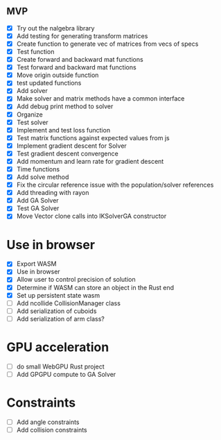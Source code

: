 
## MVP
- [x] Try out the nalgebra library
- [x] Add testing for generating transform matrices
- [x] Create function to generate vec of matrices from vecs of specs
- [x] Test function
- [x] Create forward and backward mat functions
- [x] Test forward and backward mat functions
- [x] Move origin outside function
- [x] test updated functions
- [x] Add solver
- [x] Make solver and matrix methods have a common interface
- [x] Add debug print method to solver
- [x] Organize
- [x] Test solver
- [x] Implement and test loss function
- [x] Test matrix functions against expected values from js
- [x] Implement gradient descent for Solver
- [x] Test gradient descent convergence
- [x] Add momentum and learn rate for gradient descent
- [x] Time functions
- [x] Add solve method
- [x] Fix the circular reference issue with the population/solver references
- [x] Add threading with rayon
- [x] Add GA Solver
- [x] Test GA Solver
- [x] Move Vector clone calls into IKSolverGA constructor

# Use in browser
- [x] Export WASM
- [x] Use in browser
- [x] Allow user to control precision of solution
- [x] Determine if WASM can store an object in the Rust end
- [x] Set up persistent state wasm
- [ ] Add ncollide CollisionManager class
- [ ] Add serialization of cuboids
- [ ] Add serialization of arm class?

# GPU acceleration
- [ ] do small WebGPU Rust project
- [ ] Add GPGPU compute to GA Solver

# Constraints
- [ ] Add angle constraints
- [ ] Add collision constraints
